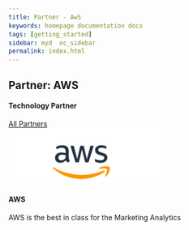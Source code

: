 ```yaml
---
title: Partner - AwS
keywords: homepage documentation docs
tags: [getting_started]
sidebar: myd  oc_sidebar
permalink: index.html
---
```


## Partner: AWS

<h4 class="text-center">Technology Partner</h4>

<div class="bg-white rounded-5" style="background-color: var(--blue-100)!important">
     <section class="p-4 justify-content-center  w-100">
      <a href="/company/partners" class="btn btn-secondary"><span class="fa fa-arrow-left"></span>All Partners</a>
         <div class="card m-2 mx-auto" style="max-width: 800px;">
          <img src="/media/partners/aws.png" class="card-img-top" alt="AWS" style="max-width:300px">
          <div class="card-body">
            <h4 class="card-title">AWS</h4>
            <p class="card-text">
              AWS is the best in class for the Marketing Analytics
            </p>
          </div>
        </div>
      </section>
</div>
